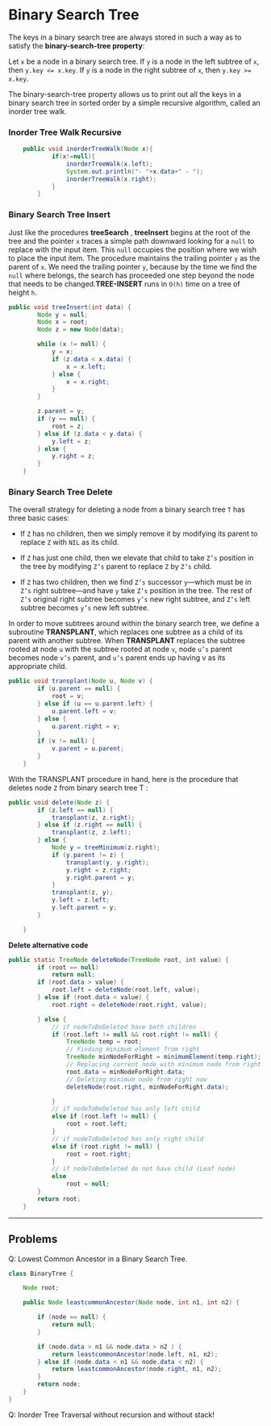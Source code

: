 # Binary Search Tree

The keys in a binary search tree are always stored in such a way as to satisfy the **binary-search-tree property**:

Let `x` be a node in a binary search tree. If `y` is a node in the left subtree
of `x`, then `y.key <= x.key`. If `y` is a node in the right subtree of `x`, then `y.key >= x.key`.

The binary-search-tree property allows us to print out all the keys in a binary
search tree in sorted order by a simple recursive algorithm, called an inorder tree walk.

### Inorder Tree Walk Recursive

```java
	public void inorderTreeWalk(Node x){
			if(x!=null){
				inorderTreeWalk(x.left);
				System.out.println("- "+x.data+" - ");
				inorderTreeWalk(x.right);
			}
		}
```

### Binary Search Tree Insert

Just like the procedures **treeSearch** , **treeInsert** begins at the root of the
tree and the pointer `x` traces a simple path downward looking for a `null` to replace
with the input item. This `null` occupies the position where we wish to
place the input item. The procedure maintains the trailing pointer `y` as the parent of `x`. We need the trailing pointer `y`, because by the time we find
the `null` where  belongs, the search has proceeded one step beyond the node that
needs to be changed.**TREE-INSERT** runs in `O(h)` time on a tree of height `h`.

```java
public void treeInsert(int data) {
		Node y = null;
		Node x = root;
		Node z = new Node(data);

		while (x != null) {
			y = x;
			if (z.data < x.data) {
				x = x.left;
			} else {
				x = x.right;
			}
		}

		z.parent = y;
		if (y == null) {
			root = z;
		} else if (z.data < y.data) {
			y.left = z;
		} else {
			y.right = z;
		}
	}
```

### Binary Search Tree Delete

The overall strategy for deleting a node from a binary search tree `T` has three basic cases:

- If `Z` has no children, then we simply remove it by modifying its parent to replace `Z` with `NIL` as its child.

- If `Z` has just one child, then we elevate that child to take `Z’s` position in the tree
by modifying `Z’s` parent to replace `Z` by `Z’s` child.

- If `Z` has two children, then we find `Z’s` successor `y`—which must be in `Z’s` right subtree—and have `y` take `Z’s` position in the tree. The rest of `Z’s` original right subtree becomes `y’s` new right subtree, and `Z’s` left subtree becomes `y’s` new left subtree.

In order to move subtrees around within the binary search tree, we define a
subroutine **TRANSPLANT**, which replaces one subtree as a child of its parent with
another subtree. When **TRANSPLANT** replaces the subtree rooted at node `u` with
the subtree rooted at node `v`, node `u’s` parent becomes node `v’s` parent, and `u’s`
parent ends up having v as its appropriate child.

```java
public void transplant(Node u, Node v) {
		if (u.parent == null) {
			root = v;
		} else if (u == u.parent.left) {
			u.parent.left = v;
		} else {
			u.parent.right = v;
		}
		if (v != null) {
			v.parent = u.parent;
		}
	}
```

With the TRANSPLANT procedure in hand, here is the procedure that deletes
node `Z` from binary search tree T :

```java
public void delete(Node z) {
		if (z.left == null) {
			transplant(z, z.right);
		} else if (z.right == null) {
			transplant(z, z.left);
		} else {
			Node y = treeMinimum(z.right);
			if (y.parent != z) {
				transplant(y, y.right);
				y.right = z.right;
				y.right.parent = y;
			}
			transplant(z, y);
			y.left = z.left;
			y.left.parent = y;
		}

	}
```


**Delete alternative code**

```java
public static TreeNode deleteNode(TreeNode root, int value) {
		if (root == null)
			return null;
		if (root.data > value) {
			root.left = deleteNode(root.left, value);
		} else if (root.data < value) {
			root.right = deleteNode(root.right, value);

		} else {
			// if nodeToBeDeleted have both children
			if (root.left != null && root.right != null) {
				TreeNode temp = root;
				// Finding minimum element from right
				TreeNode minNodeForRight = minimumElement(temp.right);
				// Replacing current node with minimum node from right subtree
				root.data = minNodeForRight.data;
				// Deleting minimum node from right now
				deleteNode(root.right, minNodeForRight.data);

			}
			// if nodeToBeDeleted has only left child
			else if (root.left != null) {
				root = root.left;
			}
			// if nodeToBeDeleted has only right child
			else if (root.right != null) {
				root = root.right;
			}
			// if nodeToBeDeleted do not have child (Leaf node)
			else
				root = null;
		}
		return root;
	}
```

---

## Problems

Q: Lowest Common Ancestor in a Binary Search Tree.

```java
class BinaryTree {

	Node root;

	public Node leastcommonAncestor(Node node, int n1, int n2) {

		if (node == null) {
			return null;
		}

		if (node.data > n1 && node.data > n2 ) {
			return leastcommonAncestor(node.left, n1, n2);
		} else if (node.data < n1 && node.data < n2) {
			return leastcommonAncestor(node.right, n1, n2);
		}
		return node;
	}
}
```

Q: Inorder Tree Traversal without recursion and without stack!